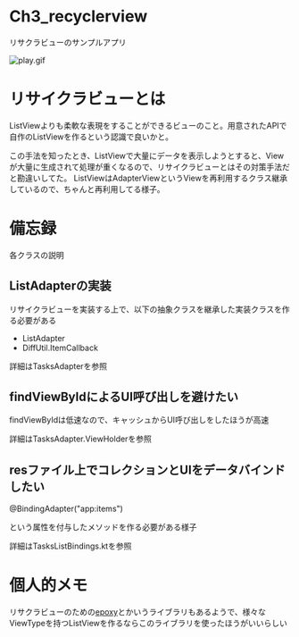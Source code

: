 # Ch3_recyclerview

リサクラビューのサンプルアプリ

![play.gif](https://github.com/nebusokuhibari/LearningArchtecture/blob/master/ch3_recyclerview/play.gif?raw=true)

# リサイクラビューとは

ListViewよりも柔軟な表現をすることができるビューのこと。用意されたAPIで自作のListViewを作るという認識で良いかと。

この手法を知ったとき、ListViewで大量にデータを表示しようとすると、Viewが大量に生成されて処理が重くなるので、リサイクラビューとはその対策手法だと勘違いしてた。
ListViewはAdapterViewというViewを再利用するクラス継承しているので、ちゃんと再利用してる様子。

# 備忘録

各クラスの説明

## ListAdapterの実装

リサイクラビューを実装する上で、以下の抽象クラスを継承した実装クラスを作る必要がある

- ListAdapter
- DiffUtil.ItemCallback

詳細はTasksAdapterを参照

## findViewByIdによるUI呼び出しを避けたい

findViewByIdは低速なので、キャッシュからUI呼び出しをしたほうが高速

詳細はTasksAdapter.ViewHolderを参照

## resファイル上でコレクションとUIをデータバインドしたい

@BindingAdapter("app:items")

という属性を付与したメソッドを作る必要がある様子

詳細はTasksListBindings.ktを参照

# 個人的メモ

リサクラビューのための[epoxy](https://github.com/airbnb/epoxy)とかいうライブラリもあるようで、様々なViewTypeを持つListViewを作るならこのライブラリを使ったほうがいいらしい